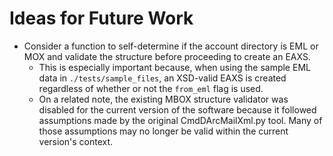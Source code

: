 # Ideas for Future Work


- Consider a function to self-determine if the account directory is EML or MOX and validate the structure before proceeding to create an EAXS.
	- This is especially important because, when using the sample EML data in `./tests/sample_files`, an XSD-valid EAXS is created regardless of whether or not the `from_eml` flag is used.
	- On a related note, the existing MBOX structure validator was disabled for the current version of the software because it followed assumptions made by the original CmdDArcMailXml.py tool. Many of those assumptions may no longer be valid within the current version's context.